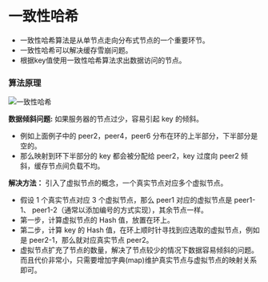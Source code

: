 # 一致性哈希

- 一致性哈希算法是从单节点走向分布式节点的一个重要环节。
- 一致性哈希可以解决缓存雪崩问题。
- 根据key值使用一致性哈希算法求出数据访问的节点。

### 算法原理

![一致性哈希](https://cdn.jsdelivr.net/gh/KylinLzw/MarkdownImage/img/20230829112957.png)

**数据倾斜问题:** 如果服务器的节点过少，容易引起 key 的倾斜。
- 例如上面例子中的 peer2，peer4，peer6 分布在环的上半部分，下半部分是空的。
- 那么映射到环下半部分的 key 都会被分配给 peer2，key 过度向 peer2 倾斜，缓存节点间负载不均。

**解决方法：** 引入了虚拟节点的概念，一个真实节点对应多个虚拟节点。
- 假设 1 个真实节点对应 3 个虚拟节点，那么 peer1 对应的虚拟节点是 peer1-1、 peer1-2（通常以添加编号的方式实现），其余节点一样。
- 第一步，计算虚拟节点的 Hash 值，放置在环上。
- 第二步，计算 key 的 Hash 值，在环上顺时针寻找到应选取的虚拟节点，例如是 peer2-1，那么就对应真实节点 peer2。
- 虚拟节点扩充了节点的数量，解决了节点较少的情况下数据容易倾斜的问题。而且代价非常小，只需要增加字典(map)维护真实节点与虚拟节点的映射关系即可。
